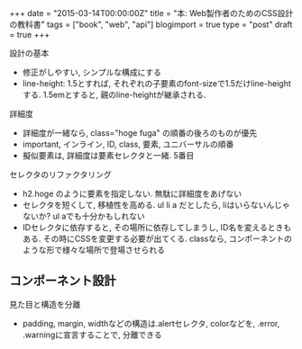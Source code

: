 +++
date = "2015-03-14T00:00:00Z"
title = "本: Web製作者のためのCSS設計の教科書"
tags = ["book", "web", "api"]
blogimport = true
type = "post"
draft = true
+++

設計の基本
- 修正がしやすい, シンプルな構成にする
- line-height: 1.5とすれば, それぞれの子要素のfont-sizeで1.5だけline-heightする. 1.5emとすると, 親のline-heightが継承される.


詳細度
- 詳細度が一緒なら, class="hoge fuga" の順番の後ろのものが優先
- important, インライン, ID, class, 要素, ユニバーサルの順番
- 擬似要素は, 詳細度は要素セレクタと一緒. 5番目

セレクタのリファクタリング
- h2.hoge のように要素を指定しない. 無駄に詳細度をあげない
- セレクタを短くして, 移植性を高める. ul li a だとしたら, liはいらないんじゃないか? ul aでも十分かもしれない
- IDセレクタに依存すると, その場所に依存してしまうし, ID名を変えるときもある. その時にCSSを変更する必要が出てくる. classなら, コンポーネントのような形で様々な場所で登場させられる


## コンポーネント設計

見た目と構造を分離
- padding, margin, widthなどの構造は.alertセレクタ, colorなどを, .error, .warningに宣言することで, 分離できる
